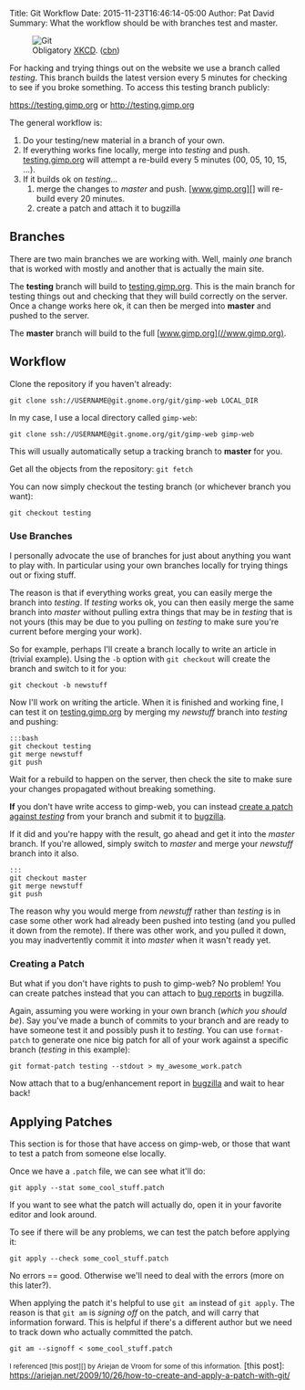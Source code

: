 Title: Git Workflow 
Date: 2015-11-23T16:46:14-05:00
Author: Pat David
Summary: What the workflow should be with branches test and master.

<figure>
<img src="//imgs.xkcd.com/comics/git.png" title="If that doesn't fix it, git.txt contains the phone number of a friend of mine who understands git. Just wait through a few minutes of 'It's really pretty simple, just think of branches as...' and eventually you'll learn the commands that will fix everything." alt="Git">
<figcaption>
Obligatory <a href="https://xkcd.com/1597/">XKCD</a>. 
(<a class='cc' href='http://creativecommons.org/licenses/by-nc/2.5/' title='Creative Commons Attribution-NonCommercial'>cbn</a>)
</figcaption>
</figure>

For hacking and trying things out on the website we use a branch called *testing*.
This branch builds the latest version every 5 minutes for checking to see if you broke something.
To access this testing branch publicly:

<https://testing.gimp.org> or <http://testing.gimp.org>

The general workflow is:

1. Do your testing/new material in a branch of your own.
2. If everything works fine locally, merge into *testing* and push.
        [testing.gimp.org][] will attempt a re-build every 5 minutes (00, 05, 10, 15, ...).  
3. If it builds ok on *testing*...
    1. merge the changes to *master* and push.
        [www.gimp.org][] will re-build every 20 minutes.
    2. create a patch and attach it to bugzilla

[testing.gimp.org]: //testing.gimp.org
[www.gimp.org]: //www.gimp.org



## Branches

There are two main branches we are working with.
Well, mainly *one* branch that is worked with mostly and another that is actually the main site.

The **testing** branch will build to [testing.gimp.org](//testing.gimp.org).
This is the main branch for testing things out and checking that they will build correctly on the server.
Once a change works here ok, it can then be merged into **master** and pushed to the server.

The **master** branch will build to the full [www.gimp.org](//www.gimp.org).



## Workflow

Clone the repository if you haven't already:

`git clone ssh://USERNAME@git.gnome.org/git/gimp-web LOCAL_DIR`

In my case, I use a local directory called `gimp-web`:

`git clone ssh://USERNAME@git.gnome.org/git/gimp-web gimp-web`

This will usually automatically setup a tracking branch to **master** for you.

Get all the objects from the repository: `git fetch`

You can now simply checkout the testing branch (or whichever branch you want):

`git checkout testing`



### Use Branches

I personally advocate the use of branches for just about anything you want to play with.
In particular using your own branches locally for trying things out or fixing stuff.

The reason is that if everything works great, you can easily merge the branch into *testing*.
If *testing* works ok, you can then easily merge the same branch into *master* without pulling extra things that may be in *testing* that is not yours (this may be due to you pulling on *testing* to make sure you're current before merging your work).

So for example, perhaps I'll create a branch locally to write an article in (trivial example).
Using the `-b` option with `git checkout` will create the branch and switch to it for you:

`git checkout -b newstuff`

Now I'll work on writing the article.
When it is finished and working fine, I can test it on [testing.gimp.org][] by merging my *newstuff* branch into *testing* and pushing:

    :::bash
    git checkout testing
    git merge newstuff
    git push

Wait for a rebuild to happen on the server, then check the site to make sure your changes propagated without breaking something.

**If** you don't have write access to gimp-web, you can instead [create a patch against *testing*](#creating-a-patch) from your branch and submit it to [bugzilla][report].

If it did and you're happy with the result, go ahead and get it into the *master* branch.
If you're allowed, simply switch to *master* and merge your *newstuff* branch into it also.

    :::
    git checkout master
    git merge newstuff
    git push

The reason why you would merge from *newstuff* rather than *testing* is in case some other work had already been pushed into testing (and you pulled it down from the remote).  If there was other work, and you pulled it down, you may inadvertently commit it into *master* when it wasn't ready yet.



### Creating a Patch

But what if you don't have rights to push to gimp-web?
No problem!
You can create patches instead that you can attach to [bug reports][report] in bugzilla.

Again, assuming you were working in your own branch (*which you should be*).
Say you've made a bunch of commits to your branch and are ready to have someone test it and possibly push it to *testing*.
You can use `format-patch` to generate one nice big patch for all of your work against a specific branch (*testing* in this example):

`git format-patch testing --stdout > my_awesome_work.patch`

Now attach that to a bug/enhancement report in [bugzilla][report] and wait to hear back!

[report]: https://bugzilla.gnome.org/enter_bug.cgi?product=gimp-web



## Applying Patches

This section is for those that have access on gimp-web, or those that want to test a patch from someone else locally.

Once we have a `.patch` file, we can see what it'll do:

`git apply --stat some_cool_stuff.patch`

If you want to see what the patch will actually do, open it in your favorite editor and look around.

To see if there will be any problems, we can test the patch before applying it:

`git apply --check some_cool_stuff.patch`

No errors == good.
Otherwise we'll need to deal with the errors (more on this later?).

When applying the patch it's helpful to use `git am` instead of `git apply`.
The reason is that `git am` is *signing off* on the patch, and will carry that information forward.
This is helpful if there's a different author but we need to track down who actually committed the patch.

`git am --signoff < some_cool_stuff.patch`

<small markdown=1>I referenced [this post][] by Ariejan de Vroom for some of this information.</small>
[this post]: https://ariejan.net/2009/10/26/how-to-create-and-apply-a-patch-with-git/

